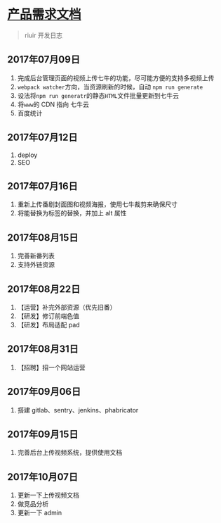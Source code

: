 # [产品需求文档](/)

> riuir 开发日志

## 2017年07月09日

1. 完成后台管理页面的视频上传七牛的功能，尽可能方便的支持多视频上传
2. `webpack watcher`方向，当资源刷新的时候，自动 `npm run generate`
3. 设法将`npm run generatr`的静态`HTML`文件批量更新到七牛云
4. 将`www`的 CDN 指向 七牛云
5. 百度统计

## 2017年07月12日

1. deploy
2. SEO

## 2017年07月16日

1. 重新上传番剧封面图和视频海报，使用七牛裁剪来确保尺寸
2. 将能替换为<img>标签的替换，并加上 alt 属性

## 2017年08月15日

1. 完善新番列表
2. 支持外链资源

## 2017年08月22日

1. 【运营】补完外部资源（优先旧番）
2. 【研发】修订前端色值
3. 【研发】布局适配 pad

## 2017年08月31日

1. 【招聘】招一个网站运营

## 2017年09月06日

1. 搭建 gitlab、sentry、jenkins、phabricator

## 2017年09月15日

1. 完善后台上传视频系统，提供使用文档

## 2017年10月07日

1. 更新一下上传视频文档
2. 做竞品分析
3. 更新一下 admin